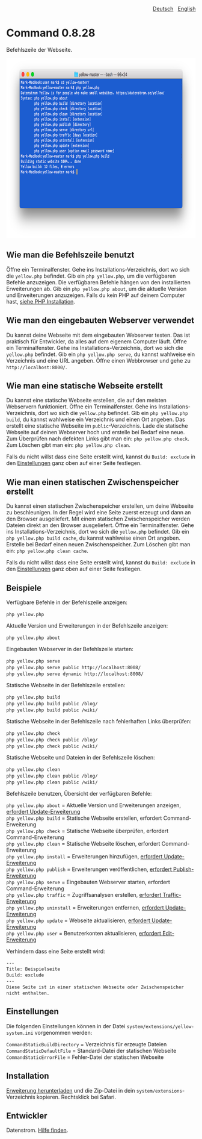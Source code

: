 <p align="right" role="navigation"><a href="README-de.md">Deutsch</a> &nbsp; <a href="README.md">English</a></p>

Command 0.8.28
==============
Befehlszeile der Webseite.

<p align="center"><img src="command-screenshot.png?raw=true" width="794" height="478" alt="Bildschirmfoto"></p>

## Wie man die Befehlszeile benutzt

Öffne ein Terminalfenster. Gehe ins Installations-Verzeichnis, dort wo sich die `yellow.php` befindet. Gib ein `php yellow.php`, um die verfügbaren Befehle anzuzeigen. Die verfügbaren Befehle hängen von den installierten Erweiterungen ab. Gib ein `php yellow.php about`, um die aktuelle Version und Erweiterungen anzuzeigen. Falls du kein PHP auf deinem Computer hast, [siehe PHP Installation](https://www.php.net/manual/de/install.php).

## Wie man den eingebauten Webserver verwendet

Du kannst deine Webseite mit dem eingebauten Webserver testen. Das ist praktisch für Entwickler, da alles auf dem eigenem Computer läuft. Öffne ein Terminalfenster. Gehe ins Installations-Verzeichnis, dort wo sich die `yellow.php` befindet. Gib ein `php yellow.php serve`, du kannst wahlweise ein Verzeichnis und eine URL angeben. Öffne einen Webbrowser und gehe zu `http://localhost:8000/`.

## Wie man eine statische Webseite erstellt

Du kannst eine statische Webseite erstellen, die auf den meisten Webservern funktioniert. Öffne ein Terminalfenster. Gehe ins Installations-Verzeichnis, dort wo sich die `yellow.php` befindet. Gib ein `php yellow.php build`, du kannst wahlweise ein Verzeichnis und einen Ort angeben. Das erstellt eine statische Webseite im `public`-Verzeichnis. Lade die statische Webseite auf deinen Webserver hoch und erstelle bei Bedarf eine neue. Zum Überprüfen nach defekten Links gibt man ein: `php yellow.php check`. Zum Löschen gibt man ein: `php yellow.php clean`.

Falls du nicht willst dass eine Seite erstellt wird, kannst du `Build: exclude` in den [Einstellungen](https://github.com/datenstrom/yellow-extensions/tree/master/source/core/README-de.md#einstellungen) ganz oben auf einer Seite festlegen.

## Wie man einen statischen Zwischenspeicher erstellt

Du kannst einen statischen Zwischenspeicher erstellen, um deine Webseite zu beschleunigen. In der Regel wird eine Seite zuerst erzeugt und dann an den Browser ausgeliefert. Mit einem statischen Zwischenspeicher werden Dateien direkt an den Browser ausgeliefert. Öffne ein Terminalfenster. Gehe ins Installations-Verzeichnis, dort wo sich die `yellow.php` befindet. Gib ein `php yellow.php build cache`, du kannst wahlweise einen Ort angeben. Erstelle bei Bedarf einen neuen Zwischenspeicher. Zum Löschen gibt man ein: `php yellow.php clean cache`.

Falls du nicht willst dass eine Seite erstellt wird, kannst du `Build: exclude` in den [Einstellungen](https://github.com/datenstrom/yellow-extensions/tree/master/source/core/README-de.md#einstellungen) ganz oben auf einer Seite festlegen.

## Beispiele

Verfügbare Befehle in der Befehlszeile anzeigen:

`php yellow.php`

Aktuelle Version und Erweiterungen in der Befehlszeile anzeigen:
 
`php yellow.php about`

Eingebauten Webserver in der Befehlszeile starten:

`php yellow.php serve`  
`php yellow.php serve public http://localhost:8008/`  
`php yellow.php serve dynamic http://localhost:8008/`  

Statische Webseite in der Befehlszeile erstellen:

`php yellow.php build`  
`php yellow.php build public /blog/`  
`php yellow.php build public /wiki/`  

Statische Webseite in der Befehlszeile nach fehlerhaften Links überprüfen:

`php yellow.php check`  
`php yellow.php check public /blog/`  
`php yellow.php check public /wiki/`  

Statische Webseite und Dateien in der Befehlszeile löschen:

`php yellow.php clean`  
`php yellow.php clean public /blog/`  
`php yellow.php clean public /wiki/`  

Befehlszeile benutzen, Übersicht der verfügbaren Befehle:

`php yellow.php about` = Aktuelle Version und Erweiterungen anzeigen, [erfordert Update-Erweiterung](https://github.com/datenstrom/yellow-extensions/tree/master/source/update/README-de.md)  
`php yellow.php build` = Statische Webseite erstellen, erfordert Command-Erweiterung  
`php yellow.php check` = Statische Webseite überprüfen, erfordert Command-Erweiterung    
`php yellow.php clean` = Statische Webseite löschen, erfordert Command-Erweiterung    
`php yellow.php install` = Erweiterungen hinzufügen, [erfordert Update-Erweiterung](https://github.com/datenstrom/yellow-extensions/tree/master/source/update/README-de.md)  
`php yellow.php publish` = Erweiterungen veröffentlichen, [erfordert Publish-Erweiterung](https://github.com/datenstrom/yellow-extensions/tree/master/source/publish/README-de.md)  
`php yellow.php serve` = Eingebauten Webserver starten, erfordert Command-Erweiterung    
`php yellow.php traffic` = Zugriffsanalysen erstellen, [erfordert Traffic-Erweiterung](https://github.com/datenstrom/yellow-extensions/tree/master/source/traffic/README-de.md)  
`php yellow.php uninstall` = Erweiterungen entfernen, [erfordert Update-Erweiterung](https://github.com/datenstrom/yellow-extensions/tree/master/source/update/README-de.md)  
`php yellow.php update` = Webseite aktualisieren, [erfordert Update-Erweiterung](https://github.com/datenstrom/yellow-extensions/tree/master/source/update/README-de.md)  
`php yellow.php user` = Benutzerkonten aktualisieren, [erfordert Edit-Erweiterung](https://github.com/datenstrom/yellow-extensions/tree/master/source/edit/README-de.md)  

Verhindern dass eine Seite erstellt wird:

    ---
    Title: Beispielseite
    Build: exclude
    ---
    Diese Seite ist in einer statischen Webseite oder Zwischenspeicher nicht enthalten.

## Einstellungen

Die folgenden Einstellungen können in der Datei `system/extensions/yellow-system.ini` vorgenommen werden:

`CommandStaticBuildDirectory` = Verzeichnis für erzeugte Dateien  
`CommandStaticDefaultFile` = Standard-Datei der statischen Webseite  
`CommandStaticErrorFile` = Fehler-Datei der statischen Webseite  

## Installation

[Erweiterung herunterladen](https://github.com/datenstrom/yellow-extensions/raw/master/zip/command.zip) und die Zip-Datei in dein `system/extensions`-Verzeichnis kopieren. Rechtsklick bei Safari.

## Entwickler

Datenstrom. [Hilfe finden](https://datenstrom.se/de/yellow/help/).

